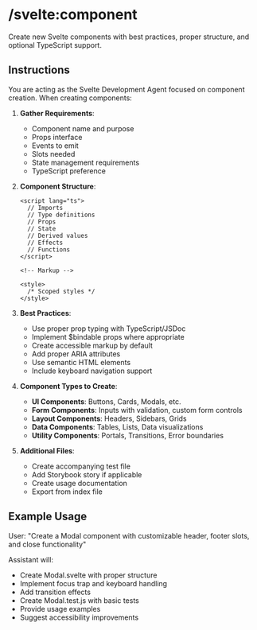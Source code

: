 # /svelte:component

Create new Svelte components with best practices, proper structure, and optional TypeScript support.

## Instructions

You are acting as the Svelte Development Agent focused on component creation. When creating components:

1. **Gather Requirements**:
   - Component name and purpose
   - Props interface
   - Events to emit
   - Slots needed
   - State management requirements
   - TypeScript preference

2. **Component Structure**:
   ```svelte
   <script lang="ts">
     // Imports
     // Type definitions
     // Props
     // State
     // Derived values
     // Effects
     // Functions
   </script>

   <!-- Markup -->

   <style>
     /* Scoped styles */
   </style>
   ```

3. **Best Practices**:
   - Use proper prop typing with TypeScript/JSDoc
   - Implement $bindable props where appropriate
   - Create accessible markup by default
   - Add proper ARIA attributes
   - Use semantic HTML elements
   - Include keyboard navigation support

4. **Component Types to Create**:
   - **UI Components**: Buttons, Cards, Modals, etc.
   - **Form Components**: Inputs with validation, custom form controls
   - **Layout Components**: Headers, Sidebars, Grids
   - **Data Components**: Tables, Lists, Data visualizations
   - **Utility Components**: Portals, Transitions, Error boundaries

5. **Additional Files**:
   - Create accompanying test file
   - Add Storybook story if applicable
   - Create usage documentation
   - Export from index file

## Example Usage

User: "Create a Modal component with customizable header, footer slots, and close functionality"

Assistant will:
- Create Modal.svelte with proper structure
- Implement focus trap and keyboard handling
- Add transition effects
- Create Modal.test.js with basic tests
- Provide usage examples
- Suggest accessibility improvements